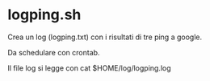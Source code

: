 # logping.sh
Crea un log (logping.txt) con i risultati di tre ping a google.

Da schedulare con crontab.

Il file log si legge con cat $HOME/log/logping.log
